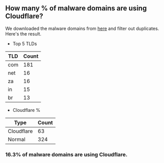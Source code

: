## How many % of malware domains are using Cloudflare?


We downloaded the malware domains from [here](https://urlhaus.abuse.ch) and filter out duplicates.
Here's the result.


[//]: # (start replacement)


- Top 5 TLDs

| TLD | Count |
| --- | --- |
| com | 181 |
| net | 16 |
| za | 16 |
| in | 15 |
| br | 13 |


- Cloudflare %

| Type | Count |
| --- | --- |
| Cloudflare | 63 |
| Normal | 324 |


### 16.3% of malware domains are using Cloudflare.